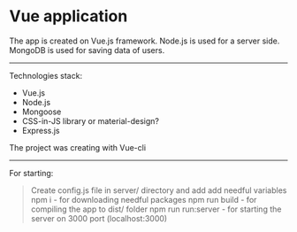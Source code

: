 # Vue application
The app is created on Vue.js framework. Node.js is used for a server side. MongoDB is used for saving data of users.

***

Technologies stack:

+ Vue.js
+ Node.js
+ Mongoose
+ CSS-in-JS library or material-design? 
+ Express.js

The project was creating with Vue-cli

***

For starting:
> Create config.js file in server/ directory and add add needful variables
> npm i - for downloading needful packages
> npm run build - for compiling the app to dist/ folder
> npm run run:server - for starting the server on 3000 port (localhost:3000)
